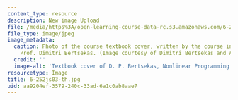 ```yaml
---
content_type: resource
description: New image Upload
file: /media/https%3A/open-learning-course-data-rc.s3.amazonaws.com/6-252j-nonlinear-programming-spring-2003/aa9204ef3579240c33ad6a1c0ab8aae7_6-252js03-th.jpg
file_type: image/jpeg
image_metadata:
  caption: Photo of the course textbook cover, written by the course instruction,
    Prof. Dimitri Bertsekas. (Image courtesy of Dimitri Bertsekas and Athena Scientific.)
  credit: ''
  image-alt: 'Textbook cover of D. P. Bertsekas, Nonlinear Programming: 2nd Edition.'
resourcetype: Image
title: 6-252js03-th.jpg
uid: aa9204ef-3579-240c-33ad-6a1c0ab8aae7
---
```

